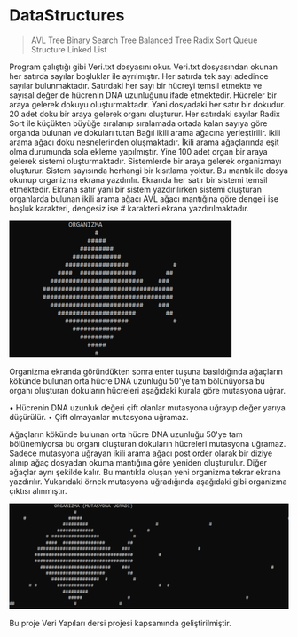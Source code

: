 # DataStructures
> AVL Tree
Binary Search Tree
Balanced Tree
Radix Sort
Queue Structure
Linked List

Program çalıştığı gibi Veri.txt dosyasını okur. Veri.txt dosyasından okunan her satırda sayılar 
boşluklar ile ayrılmıştır. Her satırda tek sayı adedince sayılar bulunmaktadır. Satırdaki her sayı bir 
hücreyi temsil etmekte ve sayısal değer de hücrenin DNA uzunluğunu ifade etmektedir. Hücreler bir 
araya gelerek dokuyu oluşturmaktadır. Yani dosyadaki her satır bir dokudur. 20 adet doku bir araya 
gelerek organı oluşturur. Her satırdaki sayılar Radix Sort ile küçükten büyüğe sıralanıp 
sıralamada ortada kalan sayıya göre organda bulunan ve dokuları tutan Bağıl ikili arama ağacına
yerleştirilir. ikili arama ağacı doku nesnelerinden oluşmaktadır. İkili arama ağaçlarında eşit olma 
durumunda sola ekleme yapılmıştır. Yine 100 adet organ bir araya gelerek sistemi oluşturmaktadır. 
Sistemlerde bir araya gelerek organizmayı oluşturur. Sistem sayısında herhangi bir kısıtlama 
yoktur. Bu mantık ile dosya okunup organizma ekrana yazdırılır. Ekranda her satır bir sistemi 
temsil etmektedir. Ekrana satır yani bir sistem yazdırılırken sistemi oluşturan organlarda bulunan ikili 
arama ağacı AVL ağacı mantığına göre dengeli ise boşluk karakteri, dengesiz ise # karakteri ekrana 
yazdırılmaktadır.

![resim](https://github.com/durdaliatilgan/DataStructures/blob/master/img/Capture3.PNG)

Organizma ekranda göründükten sonra enter tuşuna basıldığında ağaçların kökünde bulunan orta 
hücre DNA uzunluğu 50'ye tam bölünüyorsa bu organı oluşturan dokuların hücreleri aşağıdaki kurala 
göre mutasyona uğrar.

• Hücrenin DNA uzunluk değeri çift olanlar mutasyona uğrayıp değer yarıya düşürülür.
• Çift olmayanlar mutasyona uğramaz.

Ağaçların kökünde bulunan orta hücre DNA uzunluğu 50'ye tam bölünemiyorsa bu organı oluşturan 
dokuların hücreleri mutasyona uğramaz.
Sadece mutasyona uğrayan ikili arama ağacı post order olarak bir diziye alınıp ağaç dosyadan okuma 
mantığına göre yeniden oluşturulur. Diğer ağaçlar aynı şekilde kalır. Bu mantıkla oluşan 
yeni organizma tekrar ekrana yazdırılır. Yukarıdaki örnek mutasyona uğradığında aşağıdaki gibi 
organizma çıktısı alınmıştır.

![resim](https://github.com/durdaliatilgan/DataStructures/blob/master/img/Capture4.PNG)


Bu proje Veri Yapıları dersi projesi kapsamında geliştirilmiştir.
